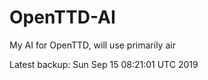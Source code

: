 # OpenTTD-AI
My AI for OpenTTD, will use primarily air

Latest backup: Sun Sep 15 08:21:01 UTC 2019
